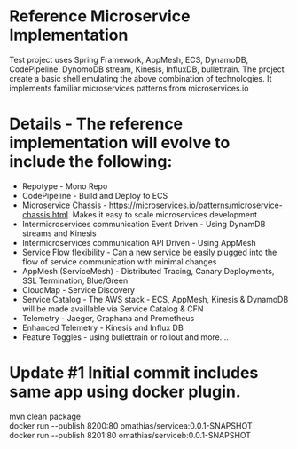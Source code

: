 # Reference Microservice Implementation
Test project uses Spring Framework, AppMesh, ECS, DynamoDB, CodePipeline. DynomoDB stream, Kinesis, InfluxDB, bullettrain. The project create a basic shell emulating the above combination of technologies. It implements familiar microservices patterns from microservices.io
# Details - The reference implementation will evolve to include the following:
- Repotype - Mono Repo
- CodePipeline - Build and Deploy to ECS
- Microservice Chassis - https://microservices.io/patterns/microservice-chassis.html. Makes it easy to scale microservices development
- Intermicroservices communication Event Driven - Using DynamDB streams and Kinesis
- Intermicroservices communication API Driven - Using AppMesh
- Service Flow flexibility - Can a new service be easily plugged into the flow of service communication with minimal changes
- AppMesh (ServiceMesh) - Distributed Tracing, Canary Deployments, SSL Termination, Blue/Green
- CloudMap - Service Discovery
- Service Catalog - The AWS stack - ECS, AppMesh, Kinesis & DynamoDB will be made availlable via Service Catalog & CFN
- Telemetry - Jaeger, Graphana and Prometheus
- Enhanced Telemetry - Kinesis and Influx DB
- Feature Toggles - using bullettrain or rollout and more....

# Update #1 Initial commit includes same app using docker plugin.
mvn clean package   
docker run --publish 8200:80 omathias/servicea:0.0.1-SNAPSHOT  
docker run --publish 8201:80 omathias/serviceb:0.0.1-SNAPSHOT  

